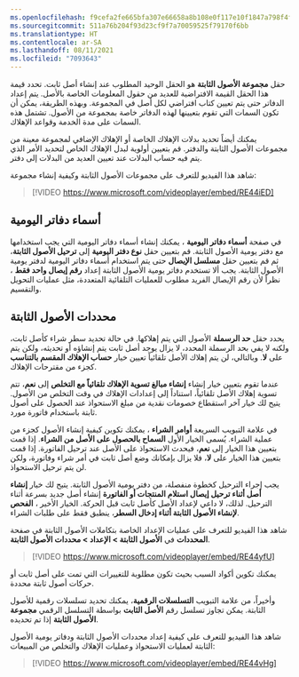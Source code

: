 ```yaml
---
ms.openlocfilehash: f9cefa2fe665bfa307e66658a8b108e0f117e10f1847a798f4f6feff493733f2
ms.sourcegitcommit: 511a76b204f93d23cf9f7a70059525f79170f6bb
ms.translationtype: HT
ms.contentlocale: ar-SA
ms.lasthandoff: 08/11/2021
ms.locfileid: "7093643"
---
```

حقل **مجموعة الأصول الثابتة** هو الحقل الوحيد المطلوب عند إنشاء أصل ثابت. تحدد قيمة هذا الحقل القيمة الافتراضية للعديد من حقول المعلومات الخاصة بالأصل. يتم إعداد الدفاتر حتى يتم تعيين كتاب افتراضي لكل أصل في المجموعة. وبهذه الطريقة، يمكن أن تكون السمات التي تقوم بتعيينها لهذه الدفاتر خاصة بمجموعة من الأصول. تشتمل هذه السمات على مدة الخدمة وقواعد الإهلاك.


يمكنك أيضاً تحديد بدلات الإهلاك الخاصة أو الإهلاك الإضافي لمجموعة معينة من مجموعات الأصول الثابتة والدفتر. قم بتعيين أولوية لبدل الإهلاك الخاص لتحديد الأمر الذي يتم فيه حساب البدلات عند تعيين العديد من البدلات إلى دفتر.

شاهد هذا الفيديو للتعرف على مجموعات الأصول الثابتة وكيفية إنشاء مجموعة:


> [!VIDEO https://www.microsoft.com/videoplayer/embed/RE44iED]

## <a name="journal-names"></a>أسماء دفاتر اليومية

في صفحة **أسماء دفاتر اليومية** ، يمكنك إنشاء أسماء دفاتر اليومية التي يجب استخدامها مع دفتر يومية الأصول الثابتة. قم بتعيين حقل **نوع دفتر اليومية** إلى **ترحيل الأصول الثابتة**، ثم قم بتعيين حقل **مسلسل الإيصال** حتى يتم استخدام أسماء دفاتر اليومية لدفتر يومية الأصول الثابتة. يجب ألا تستخدم دفاتر يومية الأصول الثابتة إعداد **رقم إيصال واحد فقط** ، نظراً لأن رقم الإيصال الفريد مطلوب للعمليات التلقائية المتعددة، مثل عمليات التحويل والتقسيم.

## <a name="fixed-assets-parameters"></a>محددات الأصول الثابتة

يحدد حقل **حد الرسملة** الأصول التي يتم إهلاكها. في حالة تحديد سطر شراء كأصل ثابت، ولكنه لا يفي بحد الرسملة المحدد، لا يزال يوجد أصل ثابت يتم إنشاؤه أو تحديثه، ولكن يتم تعيين خيار **حساب الإهلاك المقسم بالتناسب‎** على **لا**. وبالتالي، لن يتم إهلاك الأصل تلقائياً كجزء من مقترحات الإهلاك.

عندما تقوم بتعيين خيار إنشاء **إنشاء مبالغ تسوية الإهلاك تلقائياً مع التخلص** إلى **نعم**، تتم تسوية إهلاك الأصل تلقائياً، استناداً إلى إعدادات الإهلاك في وقت التخلص من الأصول. يتيح لك خيار آخر استقطاع خصومات نقدية من مبلغ الاستحواذ عند الحصول على أصول ثابتة باستخدام فاتورة مورد.


في علامة التبويب السريعة **أوامر الشراء** ، يمكنك تكوين كيفية إنشاء الأصول كجزء من عملية الشراء. يُسمى الخيار الأول **السماح بالحصول على الأصل من الشراء**. إذا قمت بتعيين هذا الخيار إلى **نعم**، فيحدث الاستحواذ على الأصل عند ترحيل الفاتورة.
إذا قمت بتعيين هذا الخيار على **لا**، فلا يزال بإمكانك وضع أصل ثابت في أمر شراء وفاتورة، ولكن لن يتم ترحيل الاستحواذ.

يجب إجراء الترحيل كخطوة منفصلة، من دفتر يومية الأصول الثابتة.
يتيح لك خيار **إنشاء أصل أثناء ترحيل إيصال استلام المنتجات أو الفاتورة** إنشاء أصل جديد بسرعة أثناء الترحيل. لذلك، لا داعي لإعداد الأصل كأصل ثابت قبل الحركة. الخيار الأخير ، **الفحص لإنشاء الأصول الثابتة أثناء إدخال السطر**، ينطبق فقط على طلبات الشراء.

شاهد هذا الفيديو للتعرف على عمليات الإعداد الخاصة بتكاملات الأصول الثابتة في صفحة **المحددات** في **الأصول الثابتة > الإعداد > محددات الأصول الثابتة**.

> [!VIDEO https://www.microsoft.com/videoplayer/embed/RE44yfU]

يمكنك تكوين أكواد السبب بحيث تكون مطلوبة للتغييرات التي تمت على أصل ثابت أو حركات أصول ثابتة محددة.

وأخيراً، من علامة التبويب **التسلسلات الرقمية**، يمكنك تحديد تسلسلات رقمية للأصول الثابتة. يمكن تجاوز تسلسل رقم **الأصل الثابت** بواسطة التسلسل الرقمي **مجموعة الأصول الثابتة** إذا تم تحديده.

شاهد هذا الفيديو للتعرف على كيفية إعداد محددات الأصول الثابتة ودفاتر يومية الأصول الثابتة لعمليات الاستحواذ وعمليات الإهلاك والتخلص من المبيعات:
  
> [!VIDEO https://www.microsoft.com/videoplayer/embed/RE44vHg]
